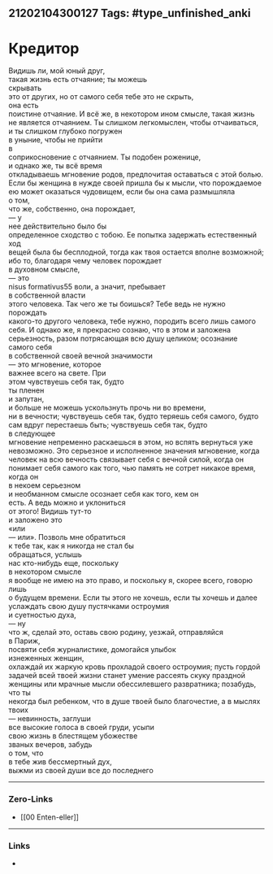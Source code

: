 21202104300127
Tags: #type_unfinished_anki 
---
# Кредитор

Видишь ли, мой юный друг, <br>такая жизнь есть отчаяние; ты можешь <br>скрывать <br>это от других, но от самого себя тебе это не скрыть, <br>она есть <br>поистине отчаяние. И всё же, в некотором ином смысле, такая жизнь <br>не является отчаянием. Ты слишком легкомыслен, чтобы отчаиваться, <br>и ты слишком глубоко погружен <br>в уныние, чтобы не прийти <br>в <br>соприкосновение с отчаянием. Ты подобен роженице, <br>и однако же, ты всё время <br>откладываешь мгновение родов, предпочитая оставаться с этой болью. Если бы женщина в нужде своей пришла бы к мысли, что порождаемое <br>ею может оказаться чудовищем, если бы она сама размышляла <br>о том, <br>что же, собственно, она порождает, <br>— у <br>нее действительно было бы <br>определенное сходство с тобою. Ее попытка задержать естественный ход <br>вещей была бы бесплодной, тогда как твоя остается вполне возможной; <br>ибо то, благодаря чему человек порождает <br>в духовном смысле, <br>— это <br>nisus formativus55 воли, а значит, пребывает <br>в собственной власти <br>этого человека. Так чего же ты боишься? Тебе ведь не нужно порождать <br>какого-то другого человека, тебе нужно, породить всего лишь самого <br>себя. И однако же, я прекрасно сознаю, что в этом и заложена <br>серьезность, разом потрясающая всю душу целиком; осознание самого себя <br>в собственной своей вечной значимости <br>— это мгновение, которое <br>важнее всего на свете. При <br>этом чувствуешь себя так, будто <br>ты пленен <br>и запутан, <br>и больше не можешь ускользнуть прочь ни во времени, <br>ни в вечности; чувствуешь себя так, будто теряешь себя самого, будто <br>сам вдруг перестаешь быть; чувствуешь себя так, будто <br>в следующее <br>мгновение непременно раскаешься в этом, но вспять вернуться уже <br>невозможно. Это серьезное и исполненное значения мгновение, когда <br>человек на всю вечность связывает себя с вечной силой, когда он <br>понимает себя самого как того, чью память не сотрет никакое время, когда он <br>в некоем серьезном <br>и необманном смысле осознает себя как того, кем он <br>есть. А ведь можно и уклониться <br>от этого! Видишь тут-то <br>и заложено это <br>«или <br>— или». Позволь мне обратиться <br>к тебе так, как я никогда не стал бы <br>обращаться, услышь <br>нас кто-нибудь еще, поскольку <br>в некотором смысле <br>я вообще не имею на это право, и поскольку я, скорее всего, говорю лишь <br>о будущем времени. Если ты этого не хочешь, если ты хочешь и далее <br>услаждать свою душу пустячками остроумия <br>и суетностью духа, <br>— ну <br>что ж, сделай это, оставь свою родину, уезжай, отправляйся <br>в Париж, <br>посвяти себя журналистике, домогайся улыбок <br>изнеженных женщин, <br>охлаждай их жаркую кровь прохладой своего остроумия; пусть гордой <br>задачей всей твоей жизни станет умение рассеять скуку праздной <br>женщины или мрачные мысли обессилевшего развратника; позабудь, <br>что ты <br>некогда был ребенком, что в душе твоей было благочестие, а в мыслях <br>твоих <br>— невинность, заглуши <br>все высокие голоса в своей груди, усыпи <br>свою жизнь в блестящем убожестве <br>званых вечеров, забудь <br>о том, что <br>в тебе жив бессмертный дух, <br>выжми из своей души все до последнего

---
### Zero-Links
- [[00 Enten-eller]]
---
### Links
-
